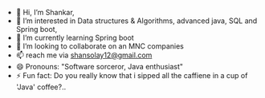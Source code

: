 - 👋 Hi, I’m Shankar,
- 👀 I’m interested in Data structures & Algorithms, advanced java, SQL and Spring boot,
- 🌱 I’m currently learning Spring boot 
- 💞️ I’m looking to collaborate on an MNC companies
- 📫 reach me via shansolay12@gmail.com 
- 😄 Pronouns: "Software sorceror, Java enthusiast"
- ⚡ Fun fact: Do you really know that i sipped all the caffiene in a cup of 'Java' coffee?..

<!---
ShankarS12/ShankarS12 is a ✨ special ✨ repository because its `README.md` (this file) appears on your GitHub profile.
You can click the Preview link to take a look at your changes.
--->
